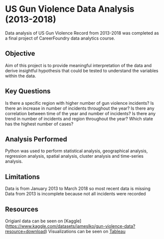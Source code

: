 # US Gun Violence Data Analysis (2013-2018) 
Data analysis of US Gun Violence Record from 2013-2018 was completed as a final project of CareerFoundry data analytics course. 

## Objective
Aim of this project is to provide meaningful interpretation of the data and derive insightful hypothesis that could be tested to understand the variables within the data. 

## Key Questions
Is there a specific region with higher number of gun violence incidents? Is there an increase in number of incidents throughout the year?
Is there any correlation between time of the year and number of incidents? Is there any trend in number of incidents and region throughout the year? Which state has the highest number of cases? 

## Analysis Performed
Python was used to perform statistical analysis, geographical analysis, regression analysis, spatial analysis, cluster analysis and time-series analysis.

## Limitations
Data is from January 2013 to March 2018 so most recent data is missing
Data from 2013 is incomplete because not all incidents were recorded

## Resources
Origianl data can be seen on [Kaggle] (https://www.kaggle.com/datasets/jameslko/gun-violence-data?resource=download)
Visualizations can be seen on [Tableau](https://public.tableau.com/app/profile/yeji.chun/viz/GunViolenceIncidentDataAnalysis2014-2021/Story1)
